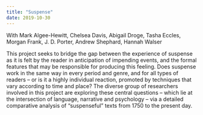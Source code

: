 ```yaml
---
title: "Suspense"
date: 2019-10-30
---
```


With Mark Algee-Hewitt, Chelsea Davis, Abigail Droge, Tasha Eccles, Morgan Frank, J. D. Porter, Andrew Shephard, Hannah Walser

This project seeks to bridge the gap between the experience of suspense as it is felt by the reader in anticipation of impending events, and the formal features that may be responsible for producing this feeling. Does suspense work in the same way in every period and genre, and for all types of readers – or is it a highly individual reaction, promoted by techniques that vary according to time and place? The diverse group of researchers involved in this project are exploring these central questions – which lie at the intersection of language, narrative and psychology – via a detailed comparative analysis of “suspenseful” texts from 1750 to the present day.
